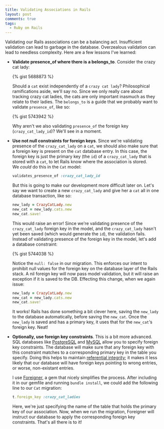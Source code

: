 ```yaml
---
title: Validating Associations in Rails
layout: post
comments: true
tags:
  - Ruby on Rails
---
```

Validating our Rails associations can be a balancing act. Insufficient validation can lead to garbage in the database. Overzealous validation can lead to needless complexity. Here are a few lessons I've learned:

*   **Validate presence\_of where there is a belongs\_to**. Consider the crazy cat lady:
    
    {% gist 5688873 %}
    
    Should a `cat` exist independently of a `crazy cat lady`? Philosophical ramifications aside, we'll say no. Since we only really care about tracking crazy cat ladies, the cats are only important inasmuch as they relate to their ladies. The `belongs_to` is a guide that we probably want to validate `presence_of`, like so:
    
    
    {% gist 5743942 %}
    
    Why aren't we also validating `presence_of` the foreign key (`crazy_cat_lady_id`)? We'll see in a moment.

*   **Use not null constraints for foreign keys**. Since we're validating presence of the `crazy_cat_lady` on a `cat`, we should also make sure that a foreign key is present on the `cat` database entry. In this case, the foreign key is just the primary key (the `id`) of a `crazy_cat_lady` that is stored with a `cat`, to let Rails know where the association is stored.  
    We *could* do this in the `Cat` model:
    
    ```ruby
    validates_presence_of :crazy_cat_lady_id
    ```
    
    But this is going to make our development more difficult later on. Let's say we want to create a new `crazy_cat_lady` and give her a `cat` all in one database transaction, like so:
    
    ```ruby
    new_lady = CrazyCatLady.new
    new_cat = new_lady.cats.new
    new_cat.save!
    ```
    
    This would raise an error! Since we're validating presence of the `crazy_cat_lady` foreign key in the model, and the `crazy_cat_lady` hasn't yet been saved (which would generate the `id`), the validation fails. Instead of validating presence of the foreign key in the model, let's add a database constraint:
    
    {% gist 5744038 %}
    
    Notice the `null: false` in our migration. This enforces our intent to prohibit null values for the foreign key on the database layer of the Rails stack. A nil foreign key will now pass model validation, but it will raise an exception if it is saved to the DB. Effecting this change, when we again issue:
    
    ```ruby
    new_lady = CrazyCatLady.new
    new_cat = new_lady.cats.new
    new_cat.save!
    ```
    
    It works! Rails has done something a bit clever here, saving the `new_lady` to the database automatically, before saving the `new_cat`. Once the `new_lady` is saved and has a primary key, it uses that for the `new_cat`&#8216;s foreign key. Neat!

*   **Optionally, use foreign key constraints**. This is a bit more advanced. SQL databases like [PostgreSQL][1] and [MySQL][2] allow you to specify foreign key constraints. The database will make sure that any foreign key with this constraint matches to a corresponding primary key in the table you specify. Doing this helps to maintain [referential integrity][3]; it makes it less likely that our database will have foreign keys pointing to wrong entries, or worse, non-existant entries.
    
    I use [Foreigner][4], a gem that nicely simplifies the process. After including it in our gemfile and running `bundle install`, we could add the following line to our `Cat` migration:
    
    ```ruby
    t.foreign_key :crazy_cat_ladies
    ```
    
    Here, we're just specifying the name of the table that holds the primary key of our association. Now, when we run the migration, Foreigner will instruct our database to apply the corresponding foreign key constraints. That's all there is to it!

[1]: http://www.postgresql.org/
[2]: http://www.mysql.com/
[3]: http://en.wikipedia.org/wiki/Referential_integrity
[4]: https://github.com/matthuhiggins/foreigner
